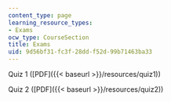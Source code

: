 ```yaml
---
content_type: page
learning_resource_types:
- Exams
ocw_type: CourseSection
title: Exams
uid: 9d56bf31-fc3f-28dd-f52d-99b71463ba33
---
```


Quiz 1 ([PDF]({{< baseurl >}}/resources/quiz1))

Quiz 2 ([PDF]({{< baseurl >}}/resources/quiz2))